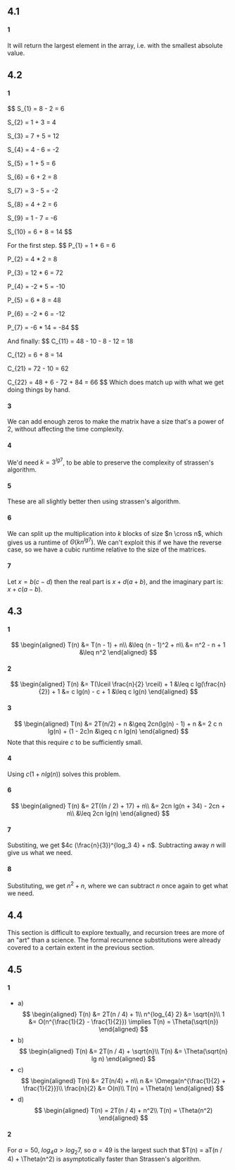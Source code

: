 ## 4.1

#### 1
It will return the largest element in the array, i.e. with the smallest absolute value.


## 4.2

#### 1
$$
S_{1} = 8 - 2 = 6

S_{2} = 1 + 3 = 4

S_{3} = 7 + 5 = 12

S_{4} = 4 - 6 = -2

S_{5} = 1 + 5 = 6

S_{6} = 6 + 2 = 8

S_{7} = 3 - 5 = -2

S_{8} = 4 + 2 = 6

S_{9} = 1 - 7 = -6

S_{10} = 6 + 8 = 14
$$

For the first step.
$$
P_{1} = 1 * 6 = 6

P_{2} = 4 * 2 = 8

P_{3} = 12 * 6 = 72

P_{4} = -2 * 5 = -10

P_{5} = 6 * 8 = 48

P_{6} = -2 * 6 = -12

P_{7} = -6 * 14 = -84
$$

And finally:
$$
C_{11} = 48 - 10 - 8 - 12 = 18

C_{12} = 6 + 8 = 14

C_{21} = 72 - 10 = 62

C_{22} = 48 + 6 - 72 + 84 = 66
$$
Which does match up with what we get doing things by hand.


#### 3
We can add enough zeros to make the matrix have a size that's a power of 2,
without affecting the time complexity.


#### 4
We'd need $k = 3^{lg 7}$, to be able to preserve the complexity of strassen's algorithm.


#### 5
These are all slightly better then using strassen's algorithm.

#### 6
We can split up the multiplication into $k$ blocks of size $n \cross n$, which gives
us a runtime of $\Theta(kn^{lg 7})$. We can't exploit this if we have the reverse
case, so we have a cubic runtime relative to the size of the matrices.

#### 7
Let $x = b(c - d)$ then the real part is $x + d(a + b)$, and the imaginary part is:
$x + c(a - b)$.


## 4.3

#### 1
$$
\begin{aligned}
  T(n) &= T(n - 1) + n\\
  &\leq (n - 1)^2 + n\\
  &= n^2 - n + 1
  &\leq n^2
\end{aligned}
$$

#### 2
$$
\begin{aligned}
  T(n) &= T(\lceil \frac{n}{2} \rceil) + 1
  &\leq c lg(\frac{n}{2}) + 1
  &= c lg(n) - c + 1
  &\leq c lg(n)
\end{aligned}
$$

#### 3
$$
\begin{aligned}
  T(n) &= 2T(n/2) + n
  &\geq 2cn(lg(n) - 1) + n
  &= 2 c n lg(n) + (1 - 2c)n
  &\geq c n lg(n)
\end{aligned}
$$
Note that this require $c$ to be sufficiently small.

#### 4
Using $c(1 + n lg(n))$ solves this problem.

#### 6
$$
\begin{aligned}
  T(n) &= 2T((n / 2) + 17) + n\\
  &= 2cn lg(n + 34) - 2cn + n\\
  &\leq 2cn lg(n)
\end{aligned}
$$

#### 7
Substiting, we get $4c (\frac{n}{3})^{log_3 4} + n$. Subtracting away $n$ will give us what
we need.

#### 8
Substituting, we get $n^2 + n$, where we can subtract $n$
once again to get what we need.


## 4.4

This section is difficult to explore textually, and recursion trees are more of an "art" than a science.
The formal recurrence substitutions were already covered to a certain extent in the previous section.


## 4.5

#### 1
  - a) $$
  \begin{aligned}
    T(n) &= 2T(n / 4) + 1\\
    n^{log_{4} 2} &= \sqrt{n}\\
    1 &= O(n^{\frac{1}{2} - \frac{1}{2}}) \implies T(n) = \Theta(\sqrt{n})
  \end{aligned}
  $$
  - b) $$
  \begin{aligned}
    T(n) &= 2T(n / 4) + \sqrt{n}\\
    T(n) &= \Theta(\sqrt{n} lg n)
  \end{aligned}
  $$
  - c) $$
  \begin{aligned}
    T(n) &= 2T(n/4) + n\\
    n &= \Omega(n^{\frac{1}{2} + \frac{1}{2}})\\
    \frac{n}{2} &= O(n)\\
    T(n) = \Theta(n)
  \end{aligned}
  $$
  - d) $$
  \begin{aligned}
    T(n) = 2T(n / 4) + n^2\\
    T(n) = \Theta(n^2)
  \end{aligned}
  $$

#### 2
For $a = 50$, $log_{4} a > log_{2} 7$, so $a = 49$ is the largest such that
$T(n) = aT(n / 4) + \Theta(n^2) is asymptotically faster than Strassen's algorithm.
